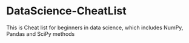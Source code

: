 # DataScience-CheatList
This is Cheat list for beginners in data science, which includes NumPy, Pandas and SciPy methods
